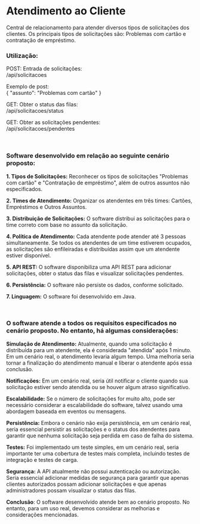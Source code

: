 # Atendimento ao Cliente
Central de relacionamento para atender diversos tipos de solicitações dos clientes. Os principais tipos de solicitações são: Problemas com cartão e contratação de empréstimo. 

<h3>Utilização:</h3>

POST: Entrada de solicitações:<br />
/api/solicitacoes

Exemplo de post:<br />
{ "assunto": "Problemas com cartão" }

GET: Obter o status das filas:<br />
/api/solicitacoes/status

GET: Obter as solicitações pendentes:<br />
/api/solicitacoes/pendentes

<br />
<h3>Software desenvolvido em relação ao seguinte cenário proposto:</h3>

<strong>1. Tipos de Solicitações:</strong> Reconhecer os tipos de solicitações "Problemas com cartão" e "Contratação de empréstimo", além de outros assuntos não especificados.

<strong>2. Times de Atendimento:</strong> Organizar os atendentes em três times: Cartões, Empréstimos e Outros Assuntos.

<strong>3. Distribuição de Solicitações:</strong> O software distribui as solicitações para o time correto com base no assunto da solicitação.

<strong>4. Política de Atendimento:</strong> Cada atendente pode atender até 3 pessoas simultaneamente. Se todos os atendentes de um time estiverem ocupados, as solicitações são enfileiradas e distribuídas assim que um atendente estiver disponível.

<strong>5. API REST:</strong> O software disponibiliza uma API REST para adicionar solicitações, obter o status das filas e visualizar solicitações pendentes.

<strong>6. Persistência:</strong> O software não persiste os dados, conforme solicitado.

<strong>7. Linguagem:</strong> O software foi desenvolvido em Java.

<br />
<h3>O software atende a todos os requisitos especificados no cenário proposto. No entanto, há algumas considerações:</h3>

<strong>Simulação de Atendimento:</strong> Atualmente, quando uma solicitação é distribuída para um atendente, ela é considerada "atendida" após 1 minuto. Em um cenário real, o atendimento levaria algum tempo. Uma melhoria seria tornar a finalização do atendimento manual e liberar o atendente após essa conclusão.

<strong>Notificações:</strong> Em um cenário real, seria útil notificar o cliente quando sua solicitação estiver sendo atendida ou se houver algum atraso significativo.

<strong>Escalabilidade:</strong> Se o número de solicitações for muito alto, pode ser necessário considerar a escalabilidade do software, talvez usando uma abordagem baseada em eventos ou mensagens.

<strong>Persistência:</strong> Embora o cenário não exija persistência, em um cenário real, seria essencial persistir as solicitações e o status dos atendentes para garantir que nenhuma solicitação seja perdida em caso de falha do sistema.

<strong>Testes:</strong> Foi implementado um teste simples, em um cenário real, seria importante ter uma cobertura de testes mais completa, incluindo testes de integração e testes de carga.

<strong>Segurança:</strong> A API atualmente não possui autenticação ou autorização. Seria essencial adicionar medidas de segurança para garantir que apenas clientes autorizados possam adicionar solicitações e que apenas administradores possam visualizar o status das filas.


<strong>Conclusão</strong>: O software desenvolvido atende bem ao cenário proposto. No entanto, para um uso real, devemos considerar as melhorias e considerações mencionadas.
